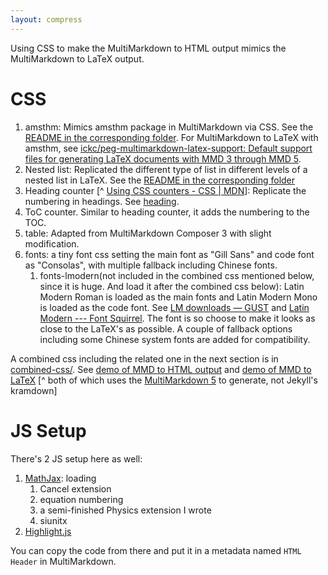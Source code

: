 ```yaml
---
layout: compress
---
```


Using CSS to make the MultiMarkdown to HTML output mimics the MultiMarkdown to LaTeX output.

# CSS #

1. amsthm: Mimics amsthm package in MultiMarkdown via CSS. See the [README in the corresponding folder](amsthm/README.md). For MultiMarkdown to LaTeX with amsthm, see [ickc/peg-multimarkdown-latex-support: Default support files for generating LaTeX documents with MMD 3 through MMD 5](https://github.com/ickc/peg-multimarkdown-latex-support).
2. Nested list: Replicated the different type of list in different levels of a nested list in LaTeX. See the [README in the corresponding folder](list/README.md)
3. Heading counter [^ [Using CSS counters - CSS | MDN](https://developer.mozilla.org/en-US/docs/Web/CSS/CSS_Lists_and_Counters/Using_CSS_counters)]: Replicate the numbering in headings. See [heading](heading/).  
4. ToC counter. Similar to heading counter, it adds the numbering to the TOC.  
5. table: Adapted from MultiMarkdown Composer 3 with slight modification.
6. fonts: a tiny font css setting the main font as "Gill Sans" and code font as "Consolas", with multiple fallback including Chinese fonts.
	1. fonts-lmodern(not included in the combined css mentioned below, since it is huge. And load it after the combined css below): Latin Modern Roman is loaded as the main fonts and Latin Modern Mono is loaded as the code font. See [LM downloads — GUST](http://www.gust.org.pl/projects/e-foundry/latin-modern/download) and [Latin Modern --- Font Squirrel](http://www.fontsquirrel.com/fonts/list/find_fonts?q%5Bterm%5D=latin+modern&q%5Bsearch_check%5D=Y). The font is so choose to make it looks as close to the LaTeX's as possible. A couple of fallback options including some Chinese system fonts are added for compatibility.

A combined css including the related one in the next section is in [combined-css/](https://ickc.github.io/multimarkdown-latex-css/combined-css/multimarkdown-latex.css). See [demo of MMD to HTML output](https://ickc.github.io/multimarkdown-latex-css) and [demo of MMD to LaTeX](https://ickc.github.io/multimarkdown-latex-css/index.pdf) [^ both of which uses the [MultiMarkdown 5](http://fletcherpenney.net/multimarkdown/) to generate, not Jekyll's kramdown]

# JS Setup #

There's 2 JS setup here as well:

1. [MathJax](mathjax-setup/load-mathjax-cdn.html): loading
	1. Cancel extension
	2. equation numbering
	3. a semi-finished Physics extension I wrote
	4. siunitx
2. [Highlight.js](highlight-setup/load-highlight-cdn.min.html)

You can copy the code from there and put it in a metadata named `HTML Header` in MultiMarkdown.